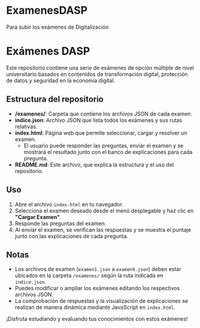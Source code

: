# ExamenesDASP
Para subir los exámenes de Digitalización
# Exámenes DASP

Este repositorio contiene una serie de exámenes de opción múltiple de nivel universitario basados en contenidos de transformación digital, protección de datos y seguridad en la economía digital.

## Estructura del repositorio


- **/examenes/**: Carpeta que contiene los archivos JSON de cada examen.
- **indice.json**: Archivo JSON que lista todos los exámenes y sus rutas relativas.
- **index.html**: Página web que permite seleccionar, cargar y resolver un examen.  
  - El usuario puede responder las preguntas, enviar el examen y se mostrará el resultado junto con el banco de explicaciones para cada pregunta.
- **README.md**: Este archivo, que explica la estructura y el uso del repositorio.

## Uso

1. Abre el archivo `index.html` en tu navegador.
2. Selecciona el examen deseado desde el menú desplegable y haz clic en **"Cargar Examen"**.
3. Responde las preguntas del examen.
4. Al enviar el examen, se verifican las respuestas y se muestra el puntaje junto con las explicaciones de cada pregunta.

## Notas

- Los archivos de examen (`examen1.json` a `examen9.json`) deben estar ubicados en la carpeta `/examenes/` según la ruta indicada en `indice.json`.
- Puedes modificar o ampliar los exámenes editando los respectivos archivos JSON.
- La comprobación de respuestas y la visualización de explicaciones se realizan de manera dinámica mediante JavaScript en `index.html`.

¡Disfruta estudiando y evaluando tus conocimientos con estos exámenes!

